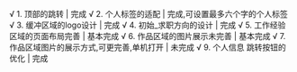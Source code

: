 √ 1. 顶部的跳转 | 完成 
√ 2. 个人标签的适配 | 完成,可设置最多六个字的个人标签
√ 3. 缓冲区域的logo设计 | 完成
√ 4. 初始_求职方向的设计 | 完成
√ 5. 工作经验区域的页面布局完善 | 基本完成
√ 6. 作品区域的图片展示未完善 | 基本完成
√ 7. 作品区域图片的展示方式,可更完善,单机打开 | 未完成
√ 9. 个人信息 跳转按钮的优化 | 完成